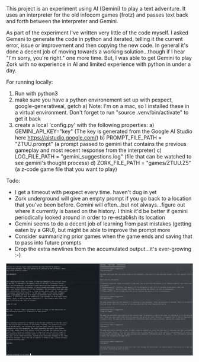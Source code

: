 This project is an experiment using AI (Gemini) to play a text adventure. It uses an interpreter for the old infocom games (frotz) and passes text back and forth between the interpreter and Gemini.

As part of the experiment I've written very little of the code myself. I asked Gemeni to generate the code in python and iterated, telling it the current error, issue or improvement and then copying the new code. In general it's done a decent job of moving towards a working solution...though if I hear "I'm sorry, you're right." one more time. But, I was able to get Gemini to play Zork with no experience in AI and limited experience with python in under a day.

For running locally:
1) Run with python3
2) make sure you have a python environement set up with pexpect, google-generativeai, getch
  a) Note: I'm on a mac, so I installed these in a virtual environment. Don't forget to run "source .venv/bin/activate" to get it back
3) create a local 'config.py' with the following properties:
  a) GEMINI_API_KEY="key" (The key is generated from the Google AI Studio here https://aistudio.google.com/)
  b) PROMPT_FILE_PATH = "ZTUU.prompt" (a prompt passed to gemini that contains the previous gameplay and most recent response from the interpreter)
  c) LOG_FILE_PATH = "gemini_suggestions.log" (file that can be watched to see gemini's thought process)
  d) ZORK_FILE_PATH = "games/ZTUU.Z5" (a z-code game file that you want to play)

Todo:
- I get a timeout with pexpect every time.  haven't dug in yet
- Zork underground will give an empty prompt if you go back to a location that you've been before. Gemini will often...but not always...figure out where it currently is based on the history. I think it'd be better if gemini periodically looked around in order to re-establish its location
- Gemini seems to do a decent job of learning from past mistakes (getting eaten by a GRU), but might be able to improve the prompt more
- Consider summarizing prior games when the game ends and saving that to pass into future prompts
- Drop the extra newlines from the accumulated output...it's ever-growing :-)

![Alt text](/images/playing_game.png?raw=true "Gemini playing Zork Underground")
